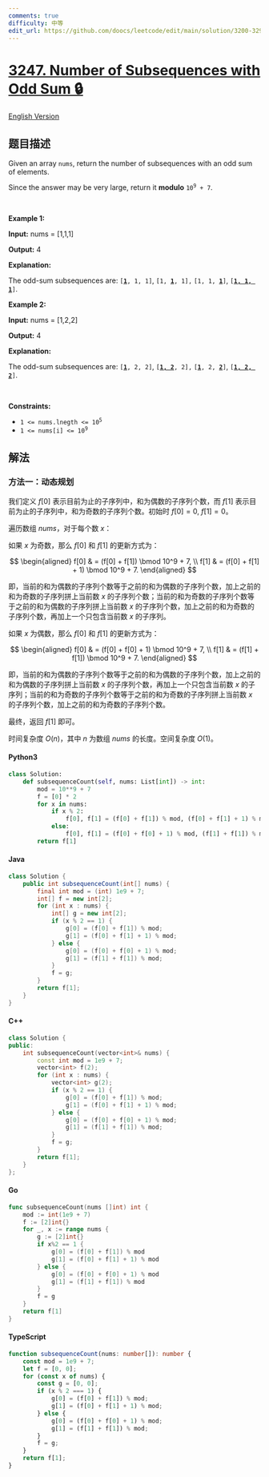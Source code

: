 ```yaml
---
comments: true
difficulty: 中等
edit_url: https://github.com/doocs/leetcode/edit/main/solution/3200-3299/3247.Number%20of%20Subsequences%20with%20Odd%20Sum/README.md
---
```


<!-- problem:start -->

# [3247. Number of Subsequences with Odd Sum 🔒](https://leetcode.cn/problems/number-of-subsequences-with-odd-sum)

[English Version](/solution/3200-3299/3247.Number%20of%20Subsequences%20with%20Odd%20Sum/README_EN.md)

## 题目描述

<!-- description:start -->

<p>Given an array <code>nums</code>, return the number of <span data-keyword="subsequence-array">subsequences</span> with an odd sum of elements.</p>

<p>Since the answer may be very large, return it <strong>modulo</strong> <code>10<sup>9</sup> + 7</code>.</p>

<p>&nbsp;</p>
<p><strong class="example">Example 1:</strong></p>

<div class="example-block">
<p><strong>Input:</strong> <span class="example-io">nums = [1,1,1]</span></p>

<p><strong>Output:</strong> <span class="example-io">4</span></p>

<p><strong>Explanation:</strong></p>

<p>The odd-sum subsequences are: <code>[<u><strong>1</strong></u>, 1, 1]</code>, <code>[1, <u><strong>1</strong></u>, 1],</code> <code>[1, 1, <u><strong>1</strong></u>]</code>, <code>[<u><strong>1, 1, 1</strong></u>]</code>.</p>
</div>

<p><strong class="example">Example 2:</strong></p>

<div class="example-block">
<p><strong>Input:</strong> <span class="example-io">nums = [1,2,2]</span></p>

<p><strong>Output:</strong> <span class="example-io">4</span></p>

<p><strong>Explanation:</strong></p>

<p>The odd-sum subsequences are: <code>[<u><strong>1</strong></u>, 2, 2]</code>, <code>[<u><strong>1, 2</strong></u>, 2],</code> <code>[<u><strong>1</strong></u>, 2, <b><u>2</u></b>]</code>, <code>[<u><strong>1, 2, 2</strong></u>]</code>.</p>
</div>

<p>&nbsp;</p>
<p><strong>Constraints:</strong></p>

<ul>
	<li><code>1 &lt;= nums.lnegth &lt;= 10<sup>5</sup></code></li>
	<li><code>1 &lt;= nums[i] &lt;= 10<sup>9</sup></code></li>
</ul>

<!-- description:end -->

## 解法

<!-- solution:start -->

### 方法一：动态规划

我们定义 $f[0]$ 表示目前为止的子序列中，和为偶数的子序列个数，而 $f[1]$ 表示目前为止的子序列中，和为奇数的子序列个数。初始时 $f[0] = 0$, $f[1] = 0$。

遍历数组 $\textit{nums}$，对于每个数 $x$：

如果 $x$ 为奇数，那么 $f[0]$ 和 $f[1]$ 的更新方式为：

$$
\begin{aligned}
f[0] & = (f[0] + f[1]) \bmod 10^9 + 7, \\
f[1] & = (f[0] + f[1] + 1) \bmod 10^9 + 7.
\end{aligned}
$$

即，当前的和为偶数的子序列个数等于之前的和为偶数的子序列个数，加上之前的和为奇数的子序列拼上当前数 $x$ 的子序列个数；当前的和为奇数的子序列个数等于之前的和为偶数的子序列拼上当前数 $x$ 的子序列个数，加上之前的和为奇数的子序列个数，再加上一个只包含当前数 $x$ 的子序列。

如果 $x$ 为偶数，那么 $f[0]$ 和 $f[1]$ 的更新方式为：

$$
\begin{aligned}
f[0] & = (f[0] + f[0] + 1) \bmod 10^9 + 7, \\
f[1] & = (f[1] + f[1]) \bmod 10^9 + 7.
\end{aligned}
$$

即，当前的和为偶数的子序列个数等于之前的和为偶数的子序列个数，加上之前的和为偶数的子序列拼上当前数 $x$ 的子序列个数，再加上一个只包含当前数 $x$ 的子序列；当前的和为奇数的子序列个数等于之前的和为奇数的子序列拼上当前数 $x$ 的子序列个数，加上之前的和为奇数的子序列个数。

最终，返回 $f[1]$ 即可。

时间复杂度 $O(n)$，其中 $n$ 为数组 $\textit{nums}$ 的长度。空间复杂度 $O(1)$。

<!-- tabs:start -->

#### Python3

```python
class Solution:
    def subsequenceCount(self, nums: List[int]) -> int:
        mod = 10**9 + 7
        f = [0] * 2
        for x in nums:
            if x % 2:
                f[0], f[1] = (f[0] + f[1]) % mod, (f[0] + f[1] + 1) % mod
            else:
                f[0], f[1] = (f[0] + f[0] + 1) % mod, (f[1] + f[1]) % mod
        return f[1]
```

#### Java

```java
class Solution {
    public int subsequenceCount(int[] nums) {
        final int mod = (int) 1e9 + 7;
        int[] f = new int[2];
        for (int x : nums) {
            int[] g = new int[2];
            if (x % 2 == 1) {
                g[0] = (f[0] + f[1]) % mod;
                g[1] = (f[0] + f[1] + 1) % mod;
            } else {
                g[0] = (f[0] + f[0] + 1) % mod;
                g[1] = (f[1] + f[1]) % mod;
            }
            f = g;
        }
        return f[1];
    }
}
```

#### C++

```cpp
class Solution {
public:
    int subsequenceCount(vector<int>& nums) {
        const int mod = 1e9 + 7;
        vector<int> f(2);
        for (int x : nums) {
            vector<int> g(2);
            if (x % 2 == 1) {
                g[0] = (f[0] + f[1]) % mod;
                g[1] = (f[0] + f[1] + 1) % mod;
            } else {
                g[0] = (f[0] + f[0] + 1) % mod;
                g[1] = (f[1] + f[1]) % mod;
            }
            f = g;
        }
        return f[1];
    }
};
```

#### Go

```go
func subsequenceCount(nums []int) int {
	mod := int(1e9 + 7)
	f := [2]int{}
	for _, x := range nums {
		g := [2]int{}
		if x%2 == 1 {
			g[0] = (f[0] + f[1]) % mod
			g[1] = (f[0] + f[1] + 1) % mod
		} else {
			g[0] = (f[0] + f[0] + 1) % mod
			g[1] = (f[1] + f[1]) % mod
		}
		f = g
	}
	return f[1]
}
```

#### TypeScript

```ts
function subsequenceCount(nums: number[]): number {
    const mod = 1e9 + 7;
    let f = [0, 0];
    for (const x of nums) {
        const g = [0, 0];
        if (x % 2 === 1) {
            g[0] = (f[0] + f[1]) % mod;
            g[1] = (f[0] + f[1] + 1) % mod;
        } else {
            g[0] = (f[0] + f[0] + 1) % mod;
            g[1] = (f[1] + f[1]) % mod;
        }
        f = g;
    }
    return f[1];
}
```

<!-- tabs:end -->

<!-- solution:end -->

<!-- problem:end -->
